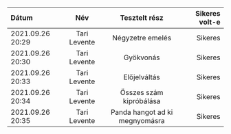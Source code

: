 | Dátum | Név | Tesztelt rész | Sikeres volt-e |
| :---  | :--:| :----:        |  -----:        |  
| 2021.09.26 20:29 | Tari Levente | Négyzetre emelés | Sikeres |
| 2021.09.26 20:30 | Tari Levente | Gyökvonás | Sikeres | 
| 2021.09.26 20:33 | Tari Levente | Előjelváltás | Sikeres |
| 2021.09.26 20:34 | Tari Levente | Összes szám kipróbálása | Sikeres | 
| 2021.09.26 20:35 | Tari Levente | Panda hangot ad ki megnyomásra | Sikeres | 

